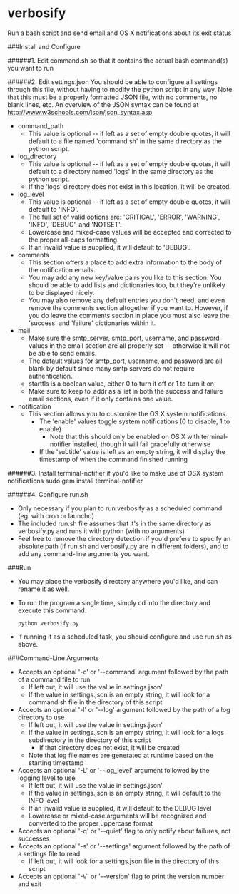 # verbosify
Run a bash script and send email and OS X notifications about its exit status

###Install and Configure

######1. Edit command.sh so that it contains the actual bash command(s) you want to run

######2. Edit settings.json
You should be able to configure all settings through this file, without having to modify the python script in any way.  Note that this must be a properly formatted JSON file, with no comments, no blank lines, etc.  An overview of the JSON syntax can be found at http://www.w3schools.com/json/json_syntax.asp
 - command_path
   - This value is optional -- if left as a set of empty double quotes, it will default to a file named 'command.sh' in the same directory as the python script.
 - log_directory
   - This value is optional -- if left as a set of empty double quotes, it will default to a directory named 'logs' in the same directory as the python script.
   - If the 'logs' directory does not exist in this location, it will be created.
 - log_level
   - This value is optional -- if left as a set of empty double quotes, it will default to 'INFO'.
   - The full set of valid options are: 'CRITICAL', 'ERROR', 'WARNING', 'INFO', 'DEBUG', and 'NOTSET'.
   - Lowercase and mixed-case values will be accepted and corrected to the proper all-caps formatting.
   - If an invalid value is supplied, it will default to 'DEBUG'.
 - comments
   - This section offers a place to add extra information to the body of the notification emails.
   - You may add any new key/value pairs you like to this section.  You should be able to add lists and dictionaries too, but they're unlikely to be displayed nicely.
   - You may also remove any default entries you don't need, and even remove the comments section altogether if you want to.  However, if you do leave the comments section in place you must also leave the 'success' and 'failure' dictionaries within it.
 - mail
   - Make sure the smtp_server, smtp_port, username, and password values in the email section are all properly set -- otherwise it will not be able to send emails.
   - The default values for smtp_port, username, and password are all blank by default since many smtp servers do not require authentication.
   - starttls is a boolean value, either 0 to turn it off or 1 to turn it on
   - Make sure to keep to_addr as a list in both the success and failure email sections, even if it only contains one value.
 - notification
   - This section allows you to customize the OS X system notifications.
     - The 'enable' values toggle system notifications (0 to disable, 1 to enable)
       - Note that this should only be enabled on OS X with terminal-notifier installed, though it will fail gracefully otherwise
     - If the 'subtitle' value is left as an empty string, it will display the timestamp of when the command finished running
   
######3. Install terminal-notifier if you'd like to make use of OSX system notifications
    sudo gem install terminal-notifier

######4. Configure run.sh
  - Only necessary if you plan to run verbosify as a scheduled command (eg. with cron or launchd)
  - The included run.sh file assumes that it's in the same directory as verbosify.py and runs it with python (with no arguments)
  - Feel free to remove the directory detection if you'd prefere to specify an absolute path (if run.sh and verbosify.py are in different folders), and to add any command-line arguments you want.
  
###Run
  - You may place the verbosify directory anywhere you'd like, and can rename it as well.
  - To run the program a single time, simply cd into the directory and execute this command:

        python verbosify.py

  - If running it as a scheduled task, you should configure and use run.sh as above.
 
###Command-Line Arguments
 - Accepts an optional '-c' or '--command' argument followed by the path of a command file to run
	  - If left out, it will use the value in settings.json'
	  - If the value in settings.json is an empty string, it will look for a command.sh file in the directory of this script
 - Accepts an optional '-l' or '--log' argument followed by the path of a log directory to use
   -	If left out, it will use the value in settings.json'
   -	If the value in settings.json is an empty string, it will look for a logs subdirectory in the directory of this script
	    - If that directory does not exist, it will be created
	  - Note that log file names are generated at runtime based on the starting timestamp
 - Accepts an optional '-L' or '--log_level' argument followed by the logging level to use
	  - If left out, it will use the value in settings.json'
	  - If the value in settings.json is an empty string, it will default to the INFO level
	  - If an invalid value is supplied, it will default to the DEBUG level
	  - Lowercase or mixed-case arguments will be recognized and converted to the proper uppercase format
 - Accepts an optional '-q' or '--quiet' flag to only notify about failures, not successes
 - Accepts an optional '-s' or '--settings' argument followed by the path of a settings file to read
	  - If left out, it will look for a settings.json file in the directory of this script
 - Accepts an optional '-V' or '--version' flag to print the version number and exit
